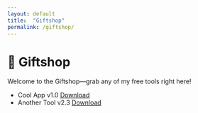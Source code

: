 ```yaml
---
layout: default
title:  "Giftshop"
permalink: /giftshop/
---
```

# 🎁 Giftshop

Welcome to the Giftshop—grab any of my free tools right here!

<ul class="list-group">
  <li class="list-group-item d-flex justify-content-between align-items-center">
    Cool App v1.0  
    <a href="{{ '/assets/downloads/FocusRemastered.zip' | relative_url }}"
       class="btn btn-sm btn-primary">Download</a>
  </li>
  <li class="list-group-item d-flex justify-content-between align-items-center">
    Another Tool v2.3  
    <a href="{{ '/assets/downloads/another-tool-v2.3.exe' | relative_url }}"
       class="btn btn-sm btn-primary">Download</a>
  </li>
  <!-- add more as you like -->
</ul>
